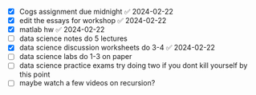 - [x] Cogs assignment due midnight ✅ 2024-02-22
- [x] edit the essays for workshop ✅ 2024-02-22
- [x] matlab hw ✅ 2024-02-22
- [ ] data science notes do 5 lectures
- [x] data science discussion worksheets do 3-4 ✅ 2024-02-22
- [ ] data science labs do 1-3 on paper
- [ ] data science practice exams try doing two if you dont kill yourself by this point
- [ ] maybe watch a few videos on recursion? 